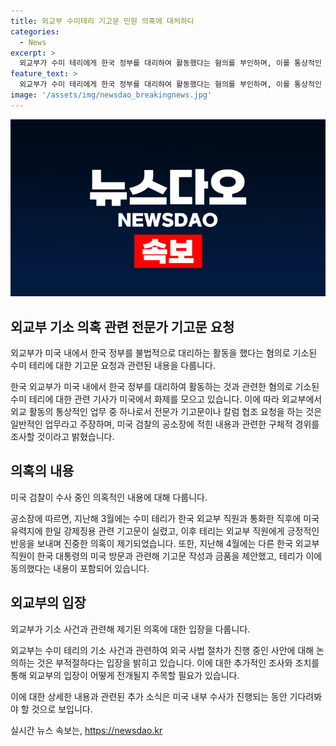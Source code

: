 ```yaml
---
title: 외교부 수미테리 기고문 민원 의혹에 대처하다
categories:
  - News
excerpt: >
  외교부가 수미 테리에게 한국 정부를 대리하여 활동했다는 혐의를 부인하며, 이를 통상적인 업무라고 주장했습니다. 그러나 미국 검찰의 공소장에는 한국 외교부 직원과 수미 테리 간의 통화 및 기고문 작성과 관련된 내용이 담겨있는 것으로 보고 있습니다. 외교부는 외국 사법 절차가 진행 중인 사안에 대한 언급을 적절치 않다고 주장하고 있습니다.
feature_text: >
  외교부가 수미 테리에게 한국 정부를 대리하여 활동했다는 혐의를 부인하며, 이를 통상적인 업무라고 주장했습니다. 그러나 미국 검찰의 공소장에는 한국 외교부 직원과 수미 테리 간의 통화 및 기고문 작성과 관련된 내용이 담겨있는 것으로 보고 있습니다. 외교부는 외국 사법 절차가 진행 중인 사안에 대한 언급을 적절치 않다고 주장하고 있습니다.
image: '/assets/img/newsdao_breakingnews.jpg'
---
```


<p><img src="/assets/img/newsdao_breakingnews.jpg" alt="cryptoinkorea 속보" /></p>

<h2 data-ke-size="size26">외교부 기소 의혹 관련 전문가 기고문 요청</h2>

<p data-ke-size="size16">외교부가 미국 내에서 한국 정부를 불법적으로 대리하는 활동을 했다는 혐의로 기소된 수미 테리에 대한 기고문 요청과 관련된 내용을 다룹니다.</p>

<p>한국 외교부가 미국 내에서 한국 정부를 대리하여 활동하는 것과 관련한 혐의로 기소된 수미 테리에 대한 관련 기사가 미국에서 화제를 모으고 있습니다. 이에 따라 외교부에서 외교 활동의 통상적인 업무 중 하나로서 전문가 기고문이나 칼럼 협조 요청을 하는 것은 일반적인 업무라고 주장하며, 미국 검찰의 공소장에 적힌 내용과 관련한 구체적 경위를 조사할 것이라고 밝혔습니다.</p>

<h2 data-ke-size="size26">의혹의 내용</h2>

<p data-ke-size="size16">미국 검찰이 수사 중인 의혹적인 내용에 대해 다룹니다.</p>

<p>공소장에 따르면, 지난해 3월에는 수미 테리가 한국 외교부 직원과 통화한 직후에 미국 유력지에 한일 강제징용 관련 기고문이 실렸고, 이후 테리는 외교부 직원에게 긍정적인 반응을 보내며 진중한 의혹이 제기되었습니다. 또한, 지난해 4월에는 다른 한국 외교부 직원이 한국 대통령의 미국 방문과 관련해 기고문 작성과 금품을 제안했고, 테리가 이에 동의했다는 내용이 포함되어 있습니다.</p>

<h2 data-ke-size="size26">외교부의 입장</h2>

<p data-ke-size="size16">외교부가 기소 사건과 관련해 제기된 의혹에 대한 입장을 다룹니다.</p>

<p>외교부는 수미 테리의 기소 사건과 관련하여 외국 사법 절차가 진행 중인 사안에 대해 논의하는 것은 부적절하다는 입장을 밝히고 있습니다. 이에 대한 추가적인 조사와 조치를 통해 외교부의 입장이 어떻게 전개될지 주목할 필요가 있습니다.</p>

<p>이에 대한 상세한 내용과 관련된 추가 소식은 미국 내부 수사가 진행되는 동안 기다려봐야 할 것으로 보입니다.</p>
실시간 뉴스 속보는, <a href="https://newsdao.kr" rel="dofollow">https://newsdao.kr</a>


